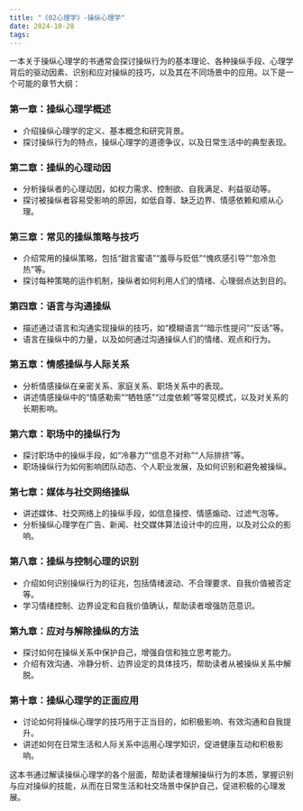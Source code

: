 ```yaml
---
title: "《02心理学》-操纵心理学"
date: 2024-10-28
tags: 
---
```

一本关于操纵心理学的书通常会探讨操纵行为的基本理论、各种操纵手段、心理学背后的驱动因素、识别和应对操纵的技巧，以及其在不同场景中的应用。以下是一个可能的章节大纲：

### 第一章：操纵心理学概述
- 介绍操纵心理学的定义、基本概念和研究背景。
- 探讨操纵行为的特点，操纵心理学的道德争议，以及日常生活中的典型表现。

### 第二章：操纵的心理动因
- 分析操纵者的心理动因，如权力需求、控制欲、自我满足、利益驱动等。
- 探讨被操纵者容易受影响的原因，如低自尊、缺乏边界、情感依赖和顺从心理。

### 第三章：常见的操纵策略与技巧
- 介绍常用的操纵策略，包括“甜言蜜语”“羞辱与贬低”“愧疚感引导”“忽冷忽热”等。
- 探讨每种策略的运作机制，操纵者如何利用人们的情绪、心理弱点达到目的。

### 第四章：语言与沟通操纵
- 描述通过语言和沟通实现操纵的技巧，如“模糊语言”“暗示性提问”“反话”等。
- 语言在操纵中的力量，以及如何通过沟通操纵人们的情绪、观点和行为。

### 第五章：情感操纵与人际关系
- 分析情感操纵在亲密关系、家庭关系、职场关系中的表现。
- 讲述情感操纵中的“情感勒索”“牺牲感”“过度依赖”等常见模式，以及对关系的长期影响。

### 第六章：职场中的操纵行为
- 探讨职场中的操纵手段，如“冷暴力”“信息不对称”“人际排挤”等。
- 职场操纵行为如何影响团队动态、个人职业发展，及如何识别和避免被操纵。

### 第七章：媒体与社交网络操纵
- 讲述媒体、社交网络上的操纵手段，如信息操控、情感煽动、过滤气泡等。
- 分析操纵心理学在广告、新闻、社交媒体算法设计中的应用，以及对公众的影响。

### 第八章：操纵与控制心理的识别
- 介绍如何识别操纵行为的征兆，包括情绪波动、不合理要求、自我价值被否定等。
- 学习情绪控制、边界设定和自我价值确认，帮助读者增强防范意识。

### 第九章：应对与解除操纵的方法
- 探讨如何在操纵关系中保护自己，增强自信和独立思考能力。
- 介绍有效沟通、冷静分析、边界设定的具体技巧，帮助读者从被操纵关系中解脱。

### 第十章：操纵心理学的正面应用
- 讨论如何将操纵心理学的技巧用于正当目的，如积极影响、有效沟通和自我提升。
- 讲述如何在日常生活和人际关系中运用心理学知识，促进健康互动和积极影响。

这本书通过解读操纵心理学的各个层面，帮助读者理解操纵行为的本质，掌握识别与应对操纵的技能，从而在日常生活和社交场景中保护自己，促进积极的心理发展。
